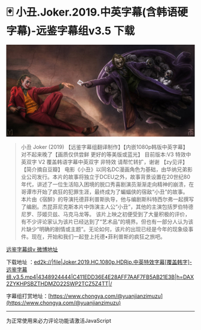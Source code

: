#  🃏 小丑.Joker.2019.中英字幕(含韩语硬字幕)-远鉴字幕组v3.5 下载



![4aff7849ly1g8tewz6mjcj21kw0rs4qq](\imgs\video\2019\4aff7849ly1g8tewz6mjcj21kw0rs4qq.jpg)

> 小丑 Joker (2019)
【远鉴字幕组翻译制作】【内嵌1080p韩版中英字幕】
对不起来晚了【画质仅供尝鲜 更好的等美版或蓝光】
目前版本:V3 特效中英双字
V2 覆盖韩语字幕中英双字 非特效
请帮忙转扩，谢谢
【zy见评】【简介摘自豆瓣】
电影《小丑》以同名DC漫画角色为基础，由华纳兄弟影业公司发行。本片的故事将独立于DCEU之外，故事背景设置在20世纪80年代，讲述了一位生活陷入困境的脱口秀喜剧演员渐渐走向精神的崩溃，在哥谭市开始了疯狂的犯罪生涯，最终成为了蝙蝠侠的宿敌“小丑”的故事。 本片由《宿醉》的导演托德菲利普斯执导，他与编剧斯科特西尔弗一起撰写了编剧。杰昆菲尼克斯本片中饰演主人公“小丑”，其他的主演包括罗伯特德尼罗、莎姬贝兹、马克马龙等。
该片上映之初便受到了大量积极的评价，有不少评论家认为该片已经达到了“艺术品”的境界。但也有一部分人认为该片缺少“明确的剧情或主题”。无论如何，该片的出现已经是今年的现象级事件。现在，开始和我们一起登上托德•菲利普斯的疯狂之旅吧。

 [远鉴字幕组v 微博地址](https://weibo.com/5522387632/IfxNebL5J?type=comment#_rnd1573444255598) 

下载地址 ：[ed2k://|file|Joker.2019.HC.1080p.HDRip.中英特效字幕[覆盖韩字]-远鉴字幕组.v3.5.mp4|4348924444|C411EDD36E4E28AFF7AAF7FB5AB21E3B|h=DAX2ZYKHPSBZTHDMZO22SWP2TCZ5Z4TT|/](ed2k://|file|Joker.2019.HC.1080p.HDRip.中英特效字幕[覆盖韩字]-远鉴字幕组.v3.5.mp4|4348924444|C411EDD36E4E28AFF7AAF7FB5AB21E3B|h=DAX2ZYKHPSBZTHDMZO22SWP2TCZ5Z4TT|/)

字幕组打赏地址：[https://www.chongya.com/@yuanjianzimuzu](https://www.chongya.com/@yuanjianzimuzu)

<hr>

<!-- 来必力City版安装代码 -->
<div id="lv-container" data-id="city" data-uid="MTAyMC80NzA4OC8yMzU4OA==">
	<script type="text/javascript">
   (function(d, s) {
       var j, e = d.getElementsByTagName(s)[0];

       if (typeof LivereTower === 'function') { return; }

       j = d.createElement(s);
       j.src = 'https://cdn-city.livere.com/js/embed.dist.js';
       j.async = true;

       e.parentNode.insertBefore(j, e);
   })(document, 'script');
	</script>
<noscript> 为正常使用来必力评论功能请激活JavaScript</noscript>
</div>
<!-- City版安装代码已完成 -->